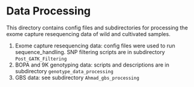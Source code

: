 # Data Processing

This directory contains config files and subdirectories for processing the exome capture resequencing data of wild and cultivated samples.

1. Exome capture resequencing data: config files were used to run sequence_handling. SNP filtering scripts are in subdirectory `Post_GATK_Filtering`
2. BOPA and 9K genotyping data: scripts and descriptions are in subdirectory `genotype_data_processing`
3. GBS data: see subdirectory `Ahmad_gbs_processing`
